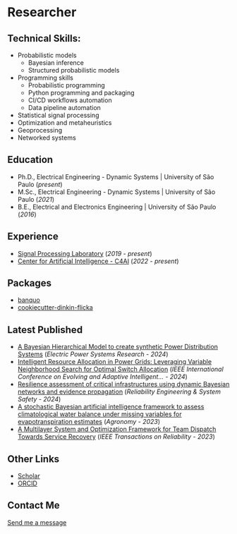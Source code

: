 # Researcher

## Technical Skills:

- Probabilistic models
  - Bayesian inference
  - Structured probabilistic models
- Programming skills
  - Probabilistic programming
  - Python programming and packaging
  - CI/CD workflows automation
  - Data pipeline automation
- Statistical signal processing
- Optimization and metaheuristics
- Geoprocessing
- Networked systems

## Education

- Ph.D., Electrical Engineering - Dynamic Systems | University of São Paulo (_present_)
- M.Sc., Electrical Engineering - Dynamic Systems | University of São Paulo (_2021_)
- B.E., Electrical and Electronics Engineering | University of São Paulo (_2016_)

## Experience

- [Signal Processing Laboratory](http://www1.sel.eesc.usp.br/lps/) (_2019 - present_)
- [Center for Artificial Intelligence - C4AI](https://c4ai.inova.usp.br/) (_2022 -
  present_)

<!-- repositories starts -->
## Packages

- [banquo](https://github.com/luizdesuo/banquo)
- [cookiecutter-dinkin-flicka](https://github.com/luizdesuo/cookiecutter-dinkin-flicka)
<!-- repositories ends -->

<!-- latest_published starts -->
## Latest Published

- [A Bayesian Hierarchical Model to create synthetic Power Distribution Systems](https://scholar.google.com/citations?view_op=view_citation&hl=en&user=YLWr2gsAAAAJ&sortby=pubdate&citation_for_view=YLWr2gsAAAAJ:hqOjcs7Dif8C) (_Electric Power Systems Research  - 2024_)
- [Intelligent Resource Allocation in Power Grids: Leveraging Variable Neighborhood Search for Optimal Switch Allocation](https://scholar.google.com/citations?view_op=view_citation&hl=en&user=YLWr2gsAAAAJ&sortby=pubdate&citation_for_view=YLWr2gsAAAAJ:UebtZRa9Y70C) (_IEEE International Conference on Evolving and Adaptive Intelligent… - 2024_)
- [Resilience assessment of critical infrastructures using dynamic Bayesian networks and evidence propagation](https://scholar.google.com/citations?view_op=view_citation&hl=en&user=YLWr2gsAAAAJ&sortby=pubdate&citation_for_view=YLWr2gsAAAAJ:_FxGoFyzp5QC) (_Reliability Engineering & System Safety  - 2024_)
- [A stochastic Bayesian artificial intelligence framework to assess climatological water balance under missing variables for evapotranspiration estimates](https://scholar.google.com/citations?view_op=view_citation&hl=en&user=YLWr2gsAAAAJ&sortby=pubdate&citation_for_view=YLWr2gsAAAAJ:Se3iqnhoufwC) (_Agronomy  - 2023_)
- [A Multilayer System and Optimization Framework for Team Dispatch Towards Service Recovery](https://scholar.google.com/citations?view_op=view_citation&hl=en&user=YLWr2gsAAAAJ&sortby=pubdate&citation_for_view=YLWr2gsAAAAJ:ufrVoPGSRksC) (_IEEE Transactions on Reliability - 2023_)
<!-- latest_published ends -->

## Other Links

- [Scholar](https://scholar.google.com.br/citations?user=YLWr2gsAAAAJ)
- [ORCID](https://orcid.org/0000-0001-8629-1870)

## Contact Me

[Send me a message](https://forms.gle/mxdnreYvT7EEuQsQA)
